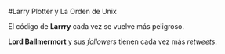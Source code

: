 
#Larry Plotter y La Orden de Unix

El código de **Larrry** cada vez se vuelve más peligroso.

**Lord Ballmermort** y sus *followers* tienen cada vez más *retweets*.